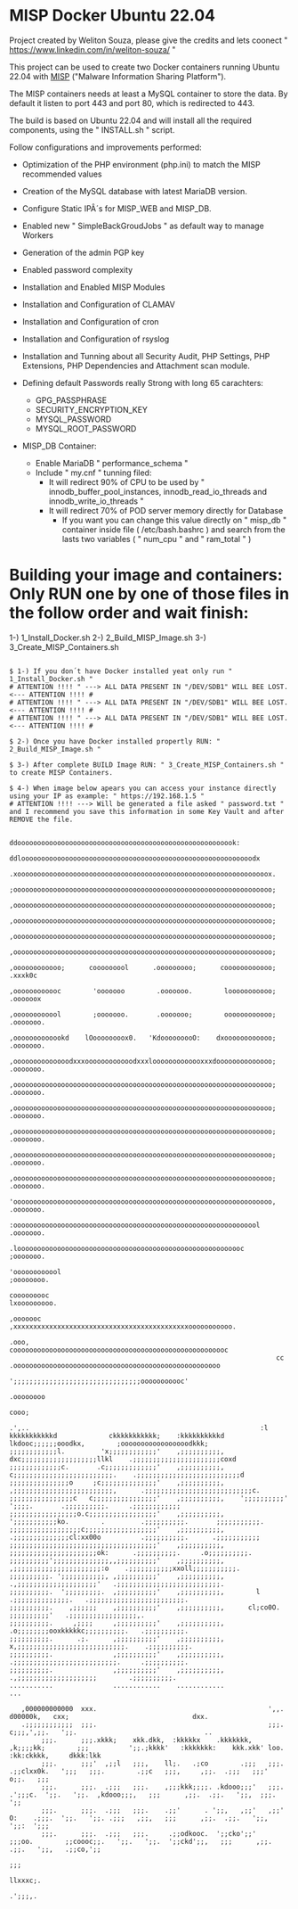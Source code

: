 MISP Docker Ubuntu 22.04
========================

Project created by Weliton Souza, please give the credits and lets coonect " https://www.linkedin.com/in/weliton-souza/ "

This project can be used to create two Docker containers running Ubuntu 22.04 with [MISP](http://www.misp-project.org) ("Malware Information Sharing Platform").

The MISP containers needs at least a MySQL container to store the data. By default it listen to port 443 and port 80, which is redirected to 443.

The build is based on Ubuntu 22.04 and will install all the required components, using the " INSTALL.sh " script. 

Follow configurations and improvements performed:

* Optimization of the PHP environment (php.ini) to match the MISP recommended values
* Creation of the MySQL database with latest MariaDB version.
* Configure Static IPÂ´s for MISP_WEB and MISP_DB.
* Enabled new " SimpleBackGroudJobs " as default way to manage Workers 
* Generation of the admin PGP key
* Enabled password complexity
* Installation and Enabled MISP Modules
* Installation and Configuration of CLAMAV
* Installation and Configuration of cron
* Installation and Configuration of rsyslog
* Installation and Tunning about all Security Audit, PHP Settings, PHP Extensions, PHP Dependencies and Attachment scan module.
* Defining default Passwords really Strong with long 65 carachters:
    *  GPG_PASSPHRASE
    *  SECURITY_ENCRYPTION_KEY
    *  MYSQL_PASSWORD
    *  MYSQL_ROOT_PASSWORD

* MISP_DB Container:
    - Enable MariaDB " performance_schema "
    - Include " my.cnf " tunning filed:
        * It will redirect 90% of CPU to be used by " innodb_buffer_pool_instances, innodb_read_io_threads and innodb_write_io_threads "
        * It will redirect 70% of POD server memory directly for Database
            - If you want you can change this value directly on " misp_db " container inside file ( /etc/bash.bashrc ) and search from the lasts two variables ( " num_cpu " and " ram_total " )

# Building your image and containers: Only RUN one by one of those files in the follow order and wait finish:

1-) 1_Install_Docker.sh
2-) 2_Build_MISP_Image.sh
3-) 3_Create_MISP_Containers.sh

```

$ 1-) If you don´t have Docker installed yeat only run " 1_Install_Docker.sh "
# ATTENTION !!!! " ---> ALL DATA PRESENT IN "/DEV/SDB1" WILL BEE LOST. <--- ATTENTION !!!! #
# ATTENTION !!!! " ---> ALL DATA PRESENT IN "/DEV/SDB1" WILL BEE LOST. <--- ATTENTION !!!! #
# ATTENTION !!!! " ---> ALL DATA PRESENT IN "/DEV/SDB1" WILL BEE LOST. <--- ATTENTION !!!! #
 
$ 2-) Once you have Docker installed propertly RUN: " 2_Build_MISP_Image.sh "

$ 3-) After complete BUILD Image RUN: " 3_Create_MISP_Containers.sh " to create MISP Containers.

$ 4-) When image below apears you can access your instance directly using your IP as example: " https://192.168.1.5 "
# ATTENTION !!!! ---> Will be generated a file asked " password.txt " and I recommend you save this information in some Key Vault and after REMOVE the file.

                                                                  ddooooooooooooooooooooooooooooooooooooooooooooooooooooook:
                                                               ddloooooooooooooooooooooooooooooooooooooooooooooooooooooooooodx
                                                             .xooooooooooooooooooooooooooooooooooooooooooooooooooooooooooooooox.
                                                             ;ooooooooooooooooooooooooooooooooooooooooooooooooooooooooooooooooo;
                                                             ,ooooooooooooooooooooooooooooooooooooooooooooooooooooooooooooooooo;
                                                             ,ooooooooooooooooooooooooooooooooooooooooooooooooooooooooooooooooo;
                                                             ,ooooooooooooooooooooooooooooooooooooooooooooooooooooooooooooooooo;
                                                             ,ooooooooooooooooooooooooooooooooooooooooooooooooooooooooooooooooo;
                                                             ,oooooooooooo;      cooooooool      .ooooooooo;      coooooooooooo;   .xxxk0c
                                                             ,oooooooooooc        'ooooooo        .ooooooo.        looooooooooo;   .oooooox
                                                             ,oooooooooool        ;ooooooo.       .ooooooo;        oooooooooooo;   .ooooooo.
                                                             ,ooooooooooookd    lOoooooooox0.   'KdooooooooO:    dxoooooooooooo;   .ooooooo.
                                                             ,oooooooooooooodxxxoooooooooooodxxxlooooooooooooxxxdoooooooooooooo;   .ooooooo.
                                                             ,ooooooooooooooooooooooooooooooooooooooooooooooooooooooooooooooooo;   .ooooooo.
                                                             ,ooooooooooooooooooooooooooooooooooooooooooooooooooooooooooooooooo;   .ooooooo.
                                                             ,ooooooooooooooooooooooooooooooooooooooooooooooooooooooooooooooooo;   .ooooooo.
                                                             ,ooooooooooooooooooooooooooooooooooooooooooooooooooooooooooooooooo;   .ooooooo.
                                                             ,ooooooooooooooooooooooooooooooooooooooooooooooooooooooooooooooooo;   .ooooooo.
                                                             'ooooooooooooooooooooooooooooooooooooooooooooooooooooooooooooooooo,   .ooooooo.
                                                               :oooooooooooooooooooooooooooooooooooooooooooooooooooooooooooool     .ooooooo.
                                                                 .looooooooooooooooooooooooooooooooooooooooooooooooooooooooc       ;ooooooo.
                                                                     'oooooooooool                                                ;oooooooo.
                                                                     cooooooooc                                                 lxooooooooo.
                                                                    ,ooooooc       ,xxxxxxxxxxxxxxxxxxxxxxxxxxxxxxxxxxxxxxxxxxxxooooooooooo.
                                                                   .ooo,            coooooooooooooooooooooooooooooooooooooooooooooooooooooc
                                                                   cc                .oooooooooooooooooooooooooooooooooooooooooooooooooooo
                                                                                          ';;;;;;;;;;;;;;;;;;;;;;;;;;;;;;;;ooooooooooc'
                                                                                                                             .oooooooo
                                                                                                                                  cooo;
                                                                      .',..                                                          :l
kkkkkkkkkkkd             ckkkkkkkkkkk;    :kkkkkkkkkkd          lkdooc;;;;;;ooodkx,        ;ooooooooooooooooodkkk;
;;;;;;;;;;;;l.         'x;;;;;;;;;;;;'    ,;;;;;;;;;;,       dxc;;;;;;;;;;;;;;;;;;;llkl    .;;;;;;;;;;;;;;;;;;;;;;coxd
;;;;;;;;;;;;;c.       .c;;;;;;;;;;;;;'    ,;;;;;;;;;;,      c;;;;;;;;;;;;;;;;;;;;;;;;;.    .;;;;;;;;;;;;;;;;;;;;;;;;;;d
;;;;;;;;;;;;;;;o     ;c;;;;;;;;;;;;;;'    ,;;;;;;;;;;,    ,;;;;;;;;;;;;;;;;;;;;;;;;;,      .;;;;;;;;;;;;;;;;;;;;;;;;;;;c.
;;;;;;;;;;;;;;;;c   c;;;;;;;;;;;;;;;;'    ,;;;;;;;;;;,    ';;;;;;;;;;'        ';;;;.       .;;;;;;;;;;.     .;;;;;;;;;;;;
;;;;;;;;;;;;;;;;;o.c;;;;;;;;;;;;;;;;;'    ,;;;;;;;;;;,    ';;;;;;;;;;;ko.        .         .;;;;;;;;;;.       ;;;;;;;;;;;.
;;;;;;;;;;;;;;;;;;c;;;;;;;;;;;;;;;;;;'    ,;;;;;;;;;;,    .;;;;;;;;;;;;;;cl:xx00o          .;;;;;;;;;;.      .;;;;;;;;;;;
;;;;;;;;;;;;;;;;;;;;;;;;;;;;;;;;;;;;;'    ,;;;;;;;;;;,      ;;;;;;;;;;;;;;;;;;;;;;ok:      .;;;;;;;;;;.     .o;;;;;;;;;;.
;;;;;;;;;;';;;;;;;;;;;;;;,,;;;;;;;;;;'    ,;;;;;;;;;;,        ,;;;;;;;;;;;;;;;;;;;;;;:o    .;;;;;;;;;;;xxoll;;;;;;;;;;;.
;;;;;;;;;;. ';;;;;;;;;;;, ,;;;;;;;;;;'    ,;;;;;;;;;;,           .,;;;;;;;;;;;;;;;;;;;;'   .;;;;;;;;;;;;;;;;;;;;;;;;;;.
;;;;;;;;;;.  ';;;;;;;;;.  ,;;;;;;;;;;'    ,;;;;;;;;;;,        l         .;;;;;;;;;;;;;;.   .;;;;;;;;;;;;;;;;;;;;;;;;.
;;;;;;;;;;.    ,;;;;;;    ,;;;;;;;;;;'    ,;;;;;;;;;;,      cl;co0O.         ;;;;;;;;;;'   .;;;;;;;;;;;;;;;;;,.
;;;;;;;;;;.     ,;;;;     ,;;;;;;;;;;'    ,;;;;;;;;;;,    .o;;;;;;;;ooxkkkkkc;;;;;;;;;;.   .;;;;;;;;;;.
;;;;;;;;;;.      .;.      ,;;;;;;;;;;'    ,;;;;;;;;;;,   x,;;;;;;;;;;;;;;;;;;;;;;;;;;;.    .;;;;;;;;;;.
;;;;;;;;;;.               ,;;;;;;;;;;'    ,;;;;;;;;;;,    .;;;;;;;;;;;;;;;;;;;;;;;;;;.     .;;;;;;;;;;.
;;;;;;;;;;.               ,;;;;;;;;;;'    ,;;;;;;;;;;,       .,;;;;;;;;;;;;;;;;;;;;        .;;;;;;;;;;.
...........               ............    ............                  ...

   ,000000000000  xxx.                                           ',,.             d00000k,   cxx;                               dxx.
   .;;;;;;;;;;;;  ;;;.                                           ;;;.           c;;;,',;;.   ';;.                                ..
        ;;;.      ;;;.xkkk;    xkk.dkk,  :kkkkkx    .kkkkkkk,  ,k;;;;kk;        ;;;          ';;.;kkkk'   :kkkkkkk:    kkk.xkk' loo.  :kk:ckkkk,     dkkk:lkk
        ;;;.      ;;;'  ,;;l   ;;;,    ll;.   .;co        .;;;   ;;;.           .;;clxx0k.   ';;;   ;;;.        .;;c   ;;;,     ,;;.  .;;;   ;;;'  o;;.   ;;;
        ;;;.      ;;;.  .;;;   ;;;.    ,;;;kkk;;;;. .kdooo;;;'   ;;;.               .';;;c.  ';;.   ';;.  ,kdooo;;;,   ;;;      ,;;.  .;;.   ';;,  ;;;.   ';;
        ;;;.      ;;;.  .;;;   ;;;.    .;;'      . ';;,   ,;;'   ,;;'           O:    .;;;.  ';;.   ';;. .;;;   ,;;,   ;;;      ,;;.  .;;.   ';;,  ';;:  ';;;
        ;;;.      ;;;.  .;;;   ;;;.     .;;odkooc.  ';;cko';;'    ;;;oo.        ;;coooc;;.   ';;.   ';;.  ';;ckd';;,   ;;;      ,;;.  .;;.   ';;,   .;;co,';;
                                                                                                                                                          ;;;
                                                                                                                                                    llxxxc;.
                                                                                                                                                    .';;;,.
```

